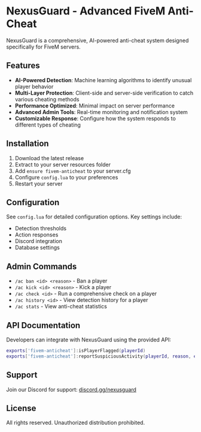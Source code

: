 # NexusGuard - Advanced FiveM Anti-Cheat

NexusGuard is a comprehensive, AI-powered anti-cheat system designed specifically for FiveM servers.

## Features

- **AI-Powered Detection**: Machine learning algorithms to identify unusual player behavior
- **Multi-Layer Protection**: Client-side and server-side verification to catch various cheating methods
- **Performance Optimized**: Minimal impact on server performance
- **Advanced Admin Tools**: Real-time monitoring and notification system
- **Customizable Response**: Configure how the system responds to different types of cheating

## Installation

1. Download the latest release
2. Extract to your server resources folder
3. Add `ensure fivem-anticheat` to your server.cfg
4. Configure `config.lua` to your preferences
5. Restart your server

## Configuration

See `config.lua` for detailed configuration options. Key settings include:

- Detection thresholds
- Action responses
- Discord integration
- Database settings

## Admin Commands

- `/ac ban <id> <reason>` - Ban a player
- `/ac kick <id> <reason>` - Kick a player  
- `/ac check <id>` - Run a comprehensive check on a player
- `/ac history <id>` - View detection history for a player
- `/ac stats` - View anti-cheat statistics

## API Documentation

Developers can integrate with NexusGuard using the provided API:
```lua
exports['fivem-anticheat']:isPlayerFlagged(playerId)
exports['fivem-anticheat']:reportSuspiciousActivity(playerId, reason, evidence)
```

## Support

Join our Discord for support: [discord.gg/nexusguard](https://discord.gg/nexusguard)

## License

All rights reserved. Unauthorized distribution prohibited.
